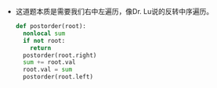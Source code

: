 - 这道题本质是需要我们右中左遍历，像Dr. Lu说的反转中序遍历。

  ```python
  def postorder(root):
    nonlocal sum
    if not root:
      return
    postorder(root.right)
    sum += root.val
    root.val = sum
    postorder(root.left)
  ```

  